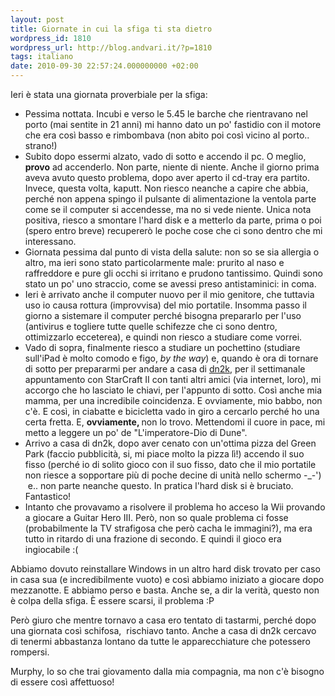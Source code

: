 ```yaml
---
layout: post
title: Giornate in cui la sfiga ti sta dietro
wordpress_id: 1810
wordpress_url: http://blog.andvari.it/?p=1810
tags: italiano
date: 2010-09-30 22:57:24.000000000 +02:00
---
```

Ieri è stata una giornata proverbiale per la sfiga:
<ul>
	<li>Pessima nottata. Incubi e verso le 5.45 le barche che rientravano nel porto (mai sentite in 21 anni) mi hanno dato un po' fastidio con il motore che era così basso e rimbombava (non abito poi così vicino al porto.. strano!)</li>
	<li>Subito dopo essermi alzato, vado di sotto e accendo il pc. O meglio, <strong>provo</strong> ad accenderlo. Non parte, niente di niente. Anche il giorno prima aveva avuto questo problema, dopo aver aperto il cd-tray era partito. Invece, questa volta, kaputt. Non riesco neanche a capire che abbia, perché non appena spingo il pulsante di alimentazione la ventola parte come se il computer si accendesse, ma no si vede niente. Unica nota positiva, riesco a smontare l'hard disk e a metterlo da parte, prima o poi (spero entro breve) recupererò le poche cose che ci sono dentro che mi interessano.</li>
	<li>Giornata pessima dal punto di vista della salute: non so se sia allergia o altro, ma ieri sono stato particolarmente male: prurito al naso e raffreddore e pure gli occhi si irritano e prudono tantissimo. Quindi sono stato un po' uno straccio, come se avessi preso antistaminici: in coma.</li>
	<li>Ieri è arrivato anche il computer nuovo per il mio genitore, che tuttavia uso io causa rottura (improvvisa) del mio portatile. Insomma passo il giorno a sistemare il computer perché bisogna prepararlo per l'uso (antivirus e togliere tutte quelle schifezze che ci sono dentro, ottimizzarlo ecceterea), e quindi non riesco a studiare come vorrei.</li>
	<li>Vado di sopra, finalmente riesco a studiare un pochettino (studiare sull'iPad è molto comodo e figo, <em>by the way</em>) e, quando è ora di tornare di sotto per prepararmi per andare a casa di <a href="http://www.rubboli.it">dn2k</a>, per il settimanale appuntamento con StarCraft II con tanti altri amici (via internet, loro), mi accorgo che ho lasciato le chiavi, per l'appunto di sotto. Così anche mia mamma, per una incredibile coincidenza. E ovviamente, mio babbo, non c'è. E così, in ciabatte e bicicletta vado in giro a cercarlo perché ho una certa fretta. E, <strong>ovviamente, </strong>non lo trovo. Mettendomi il cuore in pace, mi metto a leggere un po' de "L'imperatore-Dio di Dune".</li>
	<li>Arrivo a casa di dn2k, dopo aver cenato con un'ottima pizza del Green Park (faccio pubblicità, si, mi piace molto la pizza lì!) accendo il suo fisso (perché io di solito gioco con il suo fisso, dato che il mio portatile non riesce a sopportare più di poche decine di unità nello schermo -_-')  e.. non parte neanche questo. In pratica l'hard disk si è bruciato. Fantastico!</li>
	<li>Intanto che provavamo a risolvere il problema ho acceso la Wii provando a giocare a Guitar Hero III. Però, non so quale problema ci fosse (probabilmente la TV strafigosa che però cacha le immagini?), ma era tutto in ritardo di una frazione di secondo. E quindi il gioco era ingiocabile :(</li>
</ul>
Abbiamo dovuto reinstallare Windows in un altro hard disk trovato per caso in casa sua (e incredibilmente vuoto) e così abbiamo iniziato a giocare dopo mezzanotte. E abbiamo perso e basta. Anche se, a dir la verità, questo non è colpa della sfiga. È essere scarsi, il problema :P

Però giuro che mentre tornavo a casa ero tentato di tastarmi, perché dopo una giornata così schifosa,  rischiavo tanto. Anche a casa di dn2k cercavo di tenermi abbastanza lontano da tutte le apparecchiature che potessero rompersi.

Murphy, lo so che trai giovamento dalla mia compagnia, ma non c'è bisogno di essere così affettuoso!
